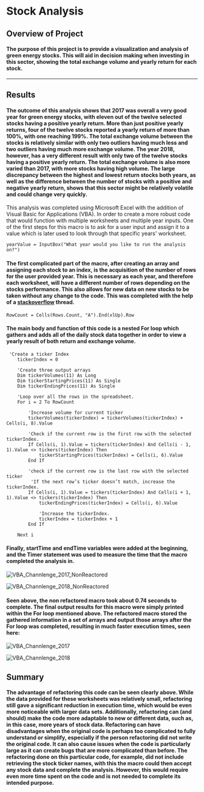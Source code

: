 # Stock Analysis
## Overview of Project
#### The purpose of this project is to provide a visualization and analysis of green energy stocks. This will aid in decision making when investing in this sector, showing the total exchange volume and yearly return for each stock.
---
## Results
#### The outcome of this analysis shows that 2017 was overall a very good year for green energy stocks, with eleven out of the twelve selected stocks having a positive yearly return. More than just positive yearly returns, four of the twelve stocks reported a yearly return of more than 100%, with one reaching 199%. The total exchange volume between the stocks is relatively similar with only two outliers having much less and two outliers having much more exchange volume. The year 2018, however, has a very different result with only two of the twelve stocks having a positive yearly return. The total exchange volume is also more varied than 2017, with more stocks having high volume. The large discrepancy between the highest and lowest return stocks both years, as well as the difference between the number of stocks with a positive and negative yearly return, shows that this sector might be relatively volatile and could change very quickly.

This analysis was completed using Microsoft Excel with the addition of Visual Basic for Applications (VBA). In order to create a more robust code that would function with multiple worksheets and multiple year inputs. One of the first steps for this macro is to ask for a user input and assign it to a value which is later used to look through that specific years' worksheet.
```
yearValue = InputBox("What year would you like to run the analysis on?")
```
#### The first complicated part of the macro, after creating an array and assigning each stock to an index, is the acquisition of the number of rows for the user provided year. This is necessary as each year, and therefore each worksheet, will have a different number of rows depending on the stocks performance. This also allows for new data on new stocks to be taken without any change to the code. This was completed with the help of a [stackoverflow](https://stackoverflow.com/questions/18088729/row-count-where-data-exists) thread.
```
RowCount = Cells(Rows.Count, "A").End(xlUp).Row
```
#### The main body and function of this code is a nested For loop which gathers and adds all of the daily stock data together in order to view a yearly result of both return and exchange volume.
```
 'Create a ticker Index
    tickerIndex = 0

    'Create three output arrays
    Dim tickerVolumes(11) As Long
    Dim tickerStartingPrices(11) As Single
    Dim tickerEndingPrices(11) As Single

    'Loop over all the rows in the spreadsheet.
    For i = 2 To RowCount
    
        'Increase volume for current ticker
        tickerVolumes(tickerIndex) = tickerVolumes(tickerIndex) + Cells(i, 8).Value
        
        'Check if the current row is the first row with the selected tickerIndex.
        If Cells(i, 1).Value = tickers(tickerIndex) And Cells(i - 1, 1).Value <> tickers(tickerIndex) Then
            tickerStartingPrices(tickerIndex) = Cells(i, 6).Value
        End If
        
        'check if the current row is the last row with the selected ticker
         'If the next row’s ticker doesn’t match, increase the tickerIndex.
        If Cells(i, 1).Value = tickers(tickerIndex) And Cells(i + 1, 1).Value <> tickers(tickerIndex) Then
            tickerEndingPrices(tickerIndex) = Cells(i, 6).Value
            
            'Increase the tickerIndex.
            tickerIndex = tickerIndex + 1
        End If
    
    Next i
```
#### Finally, startTime and endTime variables were added at the beginning, and the Timer statement was used to measure the time that the macro completed the analysis in.

![VBA_Channlenge_2017_NonReactored](https://user-images.githubusercontent.com/111290810/187256395-7c6965a6-2198-41f6-aac2-7e1638239b71.PNG)

![VBA_Channlenge_2018_NonReactored](https://user-images.githubusercontent.com/111290810/187256409-9a90b65c-feb8-4940-9aef-a45cc1dae4b3.PNG)

#### Seen above, the non refactored macro took about 0.74 seconds to complete. The final output results for this macro were simply printed within the For loop mentioned above. The refactored macro stored the gathered information in a set of arrays and output those arrays after the For loop was completed, resulting in much faster  execution times, seen here:

![VBA_Channlenge_2017](https://user-images.githubusercontent.com/111290810/187257207-2045e8c7-3546-4fb3-839c-15bd45934100.PNG)

![VBA_Channlenge_2018](https://user-images.githubusercontent.com/111290810/187257233-85d4d339-bc67-4c49-a649-753c5cd59494.PNG)

## Summary
#### The advantage of refactoring this code can be seen clearly above. While the data provided for these worksheets was relatively small, refactoring still gave a significant reduction in execution time, which would be even more noticeable with larger data sets. Additionally, refactoring can (and should) make the code more adaptable to new or different data, such as, in this case, more years of stock data. Refactoring can have disadvantages when the original code is perhaps too complicated to fully understand or simplify, especially if the person refactoring did not write the original code. It can also cause issues when the code is particularly large as it can create bugs that are more complicated than before. The refactoring done on this particular code, for example, did not include retrieving the stock ticker names, with this the macro could then accept any stock data and complete the analysis. However, this would require even more time spent on the code and is not needed to complete its intended purpose.
